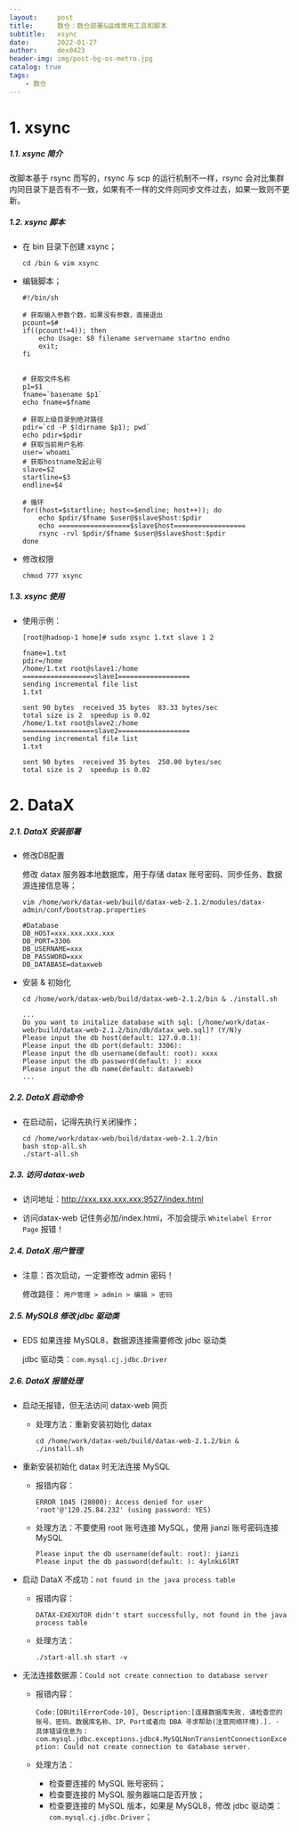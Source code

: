 ```yaml
---
layout:     post
title:      数仓：数仓部署&运维常用工具和脚本
subtitle:   xsync
date:       2022-01-27
author:     dex0423
header-img: img/post-bg-os-metro.jpg
catalog: true
tags:
    - 数仓
---
```


# 1. xsync

##### 1.1. xsync 简介

改脚本基于 rsync 而写的，rsync 与 scp 的运行机制不一样，rsync 会对比集群内同目录下是否有不一致，如果有不一样的文件则同步文件过去，如果一致则不更新。

##### 1.2. xsync 脚本

- 在 bin 目录下创建 xsync；
  
    ```aidl
    cd /bin & vim xsync
    ```

- 编辑脚本；
  
    ```aidl
    #!/bin/sh
    
    # 获取输入参数个数，如果没有参数，直接退出
    pcount=$#
    if((pcount!=4)); then
        echo Usage: $0 filename servername startno endno
        exit;
    fi
    
    
    # 获取文件名称
    p1=$1
    fname=`basename $p1`
    echo fname=$fname
    
    # 获取上级目录到绝对路径
    pdir=`cd -P $(dirname $p1); pwd`
    echo pdir=$pdir
    # 获取当前用户名称
    user=`whoami`
    # 获取hostname及起止号
    slave=$2
    startline=$3
    endline=$4
    
    # 循环
    for((host=$startline; host<=$endline; host++)); do
        echo $pdir/$fname $user@$slave$host:$pdir
        echo ==================$slave$host==================
        rsync -rvl $pdir/$fname $user@$slave$host:$pdir
    done
    ```
- 修改权限

    ```aidl
    chmod 777 xsync
    ```

##### 1.3. xsync 使用

- 使用示例：

    ```aidl
    [root@hadoop-1 home]# sudo xsync 1.txt slave 1 2
    
    fname=1.txt
    pdir=/home
    /home/1.txt root@slave1:/home
    ==================slave1==================
    sending incremental file list
    1.txt
    
    sent 90 bytes  received 35 bytes  83.33 bytes/sec
    total size is 2  speedup is 0.02
    /home/1.txt root@slave2:/home
    ==================slave2==================
    sending incremental file list
    1.txt
    
    sent 90 bytes  received 35 bytes  250.00 bytes/sec
    total size is 2  speedup is 0.02
    ```

# 2. DataX

##### 2.1. DataX 安装部署

- 修改DB配置

  修改 datax 服务器本地数据库，用于存储 datax 账号密码、同步任务、数据源连接信息等；

  ```
  vim /home/work/datax-web/build/datax-web-2.1.2/modules/datax-admin/conf/bootstrap.properties

  #Database
  DB_HOST=xxx.xxx.xxx.xxx
  DB_PORT=3306
  DB_USERNAME=xxx
  DB_PASSWORD=xxx
  DB_DATABASE=dataxweb
  ```

- 安装 & 初始化

  ```
  cd /home/work/datax-web/build/datax-web-2.1.2/bin & ./install.sh

  ...
  Do you want to initalize database with sql: [/home/work/datax-web/build/datax-web-2.1.2/bin/db/datax_web.sql]? (Y/N)y
  Please input the db host(default: 127.0.0.1): 
  Please input the db port(default: 3306): 
  Please input the db username(default: root): xxxx
  Please input the db password(default: ): xxxx
  Please input the db name(default: dataxweb)
  ...
  ```


##### 2.2. DataX 启动命令

- 在启动前，记得先执行关闭操作；
  
    ```
    cd /home/work/datax-web/build/datax-web-2.1.2/bin
    bash stop-all.sh
    ./start-all.sh
    ```

##### 2.3. 访问 datax-web

- 访问地址：http://xxx.xxx.xxx.xxx:9527/index.html

- 访问datax-web 记住务必加/index.html，不加会提示 `Whitelabel Error Page` 报错！

##### 2.4. DataX 用户管理

- 注意：首次启动，一定要修改 admin 密码！

    修改路径： `用户管理 > admin > 编辑 > 密码`


##### 2.5. MySQL8 修改 jdbc 驱动类

- EDS 如果连接 MySQL8，数据源连接需要修改 jdbc 驱动类

  jdbc 驱动类：`com.mysql.cj.jdbc.Driver`

##### 2.6. DataX 报错处理

- 启动无报错，但无法访问 datax-web 网页

    - 处理方法：重新安装初始化 datax

        ```
        cd /home/work/datax-web/build/datax-web-2.1.2/bin & ./install.sh
        ```

- 重新安装初始化 datax 时无法连接 MySQL

    - 报错内容：

      `ERROR 1045 (28000): Access denied for user 'root'@'120.25.84.232' (using password: YES)`

    - 处理方法：不要使用 root 账号连接 MySQL，使用 jianzi 账号密码连接 MySQL

        ```
        Please input the db username(default: root): jianzi
        Please input the db password(default: ): 4ylnkL6lRT
        ```

- 启动 DataX 不成功：`not found in the java process table`

    - 报错内容：

      `DATAX-EXEXUTOR didn't start successfully, not found in the java process table`

    - 处理方法：
        ```
        ./start-all.sh start -v
        ```

- 无法连接数据源：`Could not create connection to database server`

    - 报错内容：
      
      `Code:[DBUtilErrorCode-10], Description:[连接数据库失败. 请检查您的 账号、密码、数据库名称、IP、Port或者向 DBA 寻求帮助(注意网络环境).]. - 具体错误信息为：com.mysql.jdbc.exceptions.jdbc4.MySQLNonTransientConnectionException: Could not create connection to database server.`
    
    - 处理方法：
    
        - 检查要连接的 MySQL 账号密码；
        - 检查要连接的 MySQL 服务器端口是否开放；
        - 检查要连接的 MySQL 版本，如果是 MySQL8，修改 jdbc 驱动类：`com.mysql.cj.jdbc.Driver`；